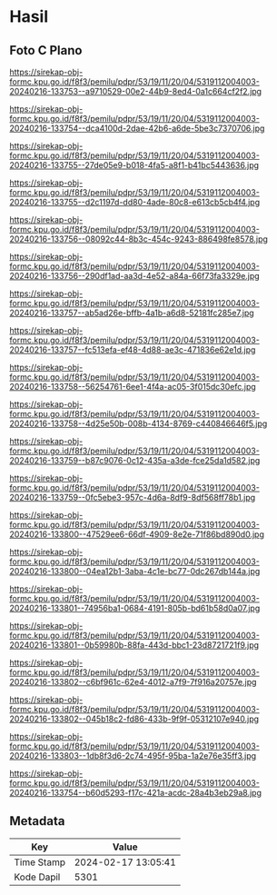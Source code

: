# Hasil

## Foto C Plano

https://sirekap-obj-formc.kpu.go.id/f8f3/pemilu/pdpr/53/19/11/20/04/5319112004003-20240216-133753--a9710529-00e2-44b9-8ed4-0a1c664cf2f2.jpg

https://sirekap-obj-formc.kpu.go.id/f8f3/pemilu/pdpr/53/19/11/20/04/5319112004003-20240216-133754--dca4100d-2dae-42b6-a6de-5be3c7370706.jpg

https://sirekap-obj-formc.kpu.go.id/f8f3/pemilu/pdpr/53/19/11/20/04/5319112004003-20240216-133755--27de05e9-b018-4fa5-a8f1-b41bc5443636.jpg

https://sirekap-obj-formc.kpu.go.id/f8f3/pemilu/pdpr/53/19/11/20/04/5319112004003-20240216-133755--d2c1197d-dd80-4ade-80c8-e613cb5cb4f4.jpg

https://sirekap-obj-formc.kpu.go.id/f8f3/pemilu/pdpr/53/19/11/20/04/5319112004003-20240216-133756--08092c44-8b3c-454c-9243-886498fe8578.jpg

https://sirekap-obj-formc.kpu.go.id/f8f3/pemilu/pdpr/53/19/11/20/04/5319112004003-20240216-133756--290df1ad-aa3d-4e52-a84a-66f73fa3329e.jpg

https://sirekap-obj-formc.kpu.go.id/f8f3/pemilu/pdpr/53/19/11/20/04/5319112004003-20240216-133757--ab5ad26e-bffb-4a1b-a6d8-52181fc285e7.jpg

https://sirekap-obj-formc.kpu.go.id/f8f3/pemilu/pdpr/53/19/11/20/04/5319112004003-20240216-133757--fc513efa-ef48-4d88-ae3c-471836e62e1d.jpg

https://sirekap-obj-formc.kpu.go.id/f8f3/pemilu/pdpr/53/19/11/20/04/5319112004003-20240216-133758--56254761-6ee1-4f4a-ac05-3f015dc30efc.jpg

https://sirekap-obj-formc.kpu.go.id/f8f3/pemilu/pdpr/53/19/11/20/04/5319112004003-20240216-133758--4d25e50b-008b-4134-8769-c440846646f5.jpg

https://sirekap-obj-formc.kpu.go.id/f8f3/pemilu/pdpr/53/19/11/20/04/5319112004003-20240216-133759--b87c9076-0c12-435a-a3de-fce25da1d582.jpg

https://sirekap-obj-formc.kpu.go.id/f8f3/pemilu/pdpr/53/19/11/20/04/5319112004003-20240216-133759--0fc5ebe3-957c-4d6a-8df9-8df568ff78b1.jpg

https://sirekap-obj-formc.kpu.go.id/f8f3/pemilu/pdpr/53/19/11/20/04/5319112004003-20240216-133800--47529ee6-66df-4909-8e2e-71f86bd890d0.jpg

https://sirekap-obj-formc.kpu.go.id/f8f3/pemilu/pdpr/53/19/11/20/04/5319112004003-20240216-133800--04ea12b1-3aba-4c1e-bc77-0dc267db144a.jpg

https://sirekap-obj-formc.kpu.go.id/f8f3/pemilu/pdpr/53/19/11/20/04/5319112004003-20240216-133801--74956ba1-0684-4191-805b-bd61b58d0a07.jpg

https://sirekap-obj-formc.kpu.go.id/f8f3/pemilu/pdpr/53/19/11/20/04/5319112004003-20240216-133801--0b59980b-88fa-443d-bbc1-23d8721721f9.jpg

https://sirekap-obj-formc.kpu.go.id/f8f3/pemilu/pdpr/53/19/11/20/04/5319112004003-20240216-133802--c6bf961c-62e4-4012-a7f9-7f916a20757e.jpg

https://sirekap-obj-formc.kpu.go.id/f8f3/pemilu/pdpr/53/19/11/20/04/5319112004003-20240216-133802--045b18c2-fd86-433b-9f9f-05312107e940.jpg

https://sirekap-obj-formc.kpu.go.id/f8f3/pemilu/pdpr/53/19/11/20/04/5319112004003-20240216-133803--1db8f3d6-2c74-495f-95ba-1a2e76e35ff3.jpg

https://sirekap-obj-formc.kpu.go.id/f8f3/pemilu/pdpr/53/19/11/20/04/5319112004003-20240216-133754--b60d5293-f17c-421a-acdc-28a4b3eb29a8.jpg


## Metadata

| Key        | Value               |
| ---------- | ------------------- |
| Time Stamp | 2024-02-17 13:05:41 |
| Kode Dapil | 5301                |



